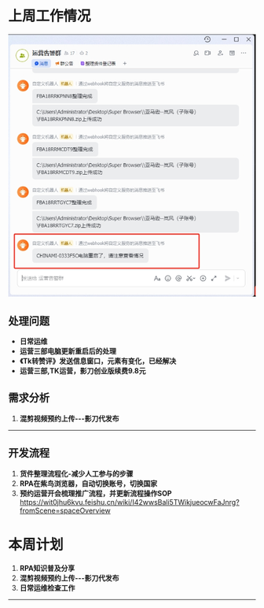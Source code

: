 # 上周工作情况
![图片alt](./20250113/20250110.png "提示")
## **处理问题**
- **日常运维**
- **运营三部电脑更新重启后的处理**
- **《Tk转赞评》发送信息窗口，元素有变化，已经解决**
- **运营三部,TK运营，影刀创业版续费9.8元**

## **需求分析**
1. **混剪视频预约上传---影刀代发布**

---

## **开发流程**
1. **货件整理流程化-减少人工参与的步骤**
2. **RPA在紫鸟浏览器，自动切换账号，切换国家**
3. **预约运营开会梳理推广流程，并更新流程操作SOP**
https://wit0jhu6kvu.feishu.cn/wiki/I42wwsBali5TWikjueocwFaJnrg?fromScene=spaceOverview

# 本周计划
1. **RPA知识普及分享**
2. **混剪视频预约上传---影刀代发布**
3. **日常运维检查工作**

---
